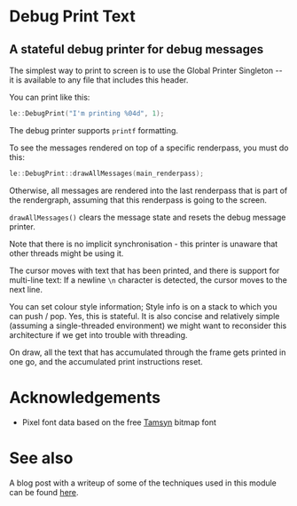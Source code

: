 # Debug Print Text

## A stateful debug printer for debug messages

The simplest way to print to screen is to use the Global Printer
Singleton -- it is available to any file that includes this header.

You can print like this:

```cpp
le::DebugPrint("I'm printing %04d", 1);
```

The debug printer supports `printf` formatting.

To see the messages rendered on top of a specific renderpass,
you must do this:

```cpp
le::DebugPrint::drawAllMessages(main_renderpass);
```

Otherwise, all messages are rendered into the last renderpass that is
part of the rendergraph, assuming that this renderpass is going to the
screen.

`drawAllMessages()` clears the message state and resets the debug 
message printer.

Note that there is no implicit synchronisation - this printer is
unaware that other threads might be using it.

The cursor moves with text that has been printed, and there is support
for multi-line text: If a newline `\n` character is detected, the
cursor moves to the next line.

You can set colour style information; Style info is on a stack to which
you can push / pop. Yes, this is stateful. It is also concise and
relatively simple (assuming a single-threaded environment) we might
want to reconsider this architecture if we get into trouble with
threading.

On draw, all the text that has accumulated through the frame gets
printed in one go, and the accumulated print instructions reset.

# Acknowledgements

* Pixel font data based on the free
[Tamsyn](http://www.fial.com/~scott/tamsyn-font/) bitmap font

# See also

A blog post with a writeup of some of the techniques used in this module can be found [here](https://poniesandlight.co.uk/reflect/debug_print_text/).
